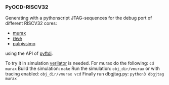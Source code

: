 ### PyOCD-RISCV32

Generating with a pythonscript JTAG-sequences for the
debug port of different RISCV32 cores:
- [murax](https://github.com/SpinalHDL/VexRiscv)
- [reve](https://github.com/atthecodeface/cdl_hardware)
- [pulpissimo](https://github.com/aignacio/riscv_verilator_model)

using the API of [pyftdi](https://github.com/eblot/pyftdi).

To try it in simulation [verilator](https://www.veripool.org/wiki/verilator) is needed.
For murax do the following:
`cd murax`
Build the simulation:
`make`
Run the simulation:
`obj_dir/vmurax` 
or with tracing enabled:
`obj_dir/vmurax vcd`
Finally run dbgjtag.py:
`python3 dbgjtag murax`